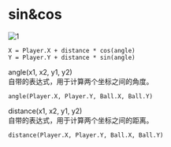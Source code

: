 # sin&cos


![1](https://user-images.githubusercontent.com/45864744/147273429-74ae38dc-3722-405e-8189-20e4ff6bce6f.png)


```
X = Player.X + distance * cos(angle)
Y = Player.Y + distance * sin(angle)
```

angle(x1, x2, y1, y2)  
自带的表达式，用于计算两个坐标之间的角度。

```
angle(Player.X, Player.Y, Ball.X, Ball.Y)
```

distance(x1, x2, y1, y2)  
自带的表达式，用于计算两个坐标之间的距离。

```
distance(Player.X, Player.Y, Ball.X, Ball.Y)
```
